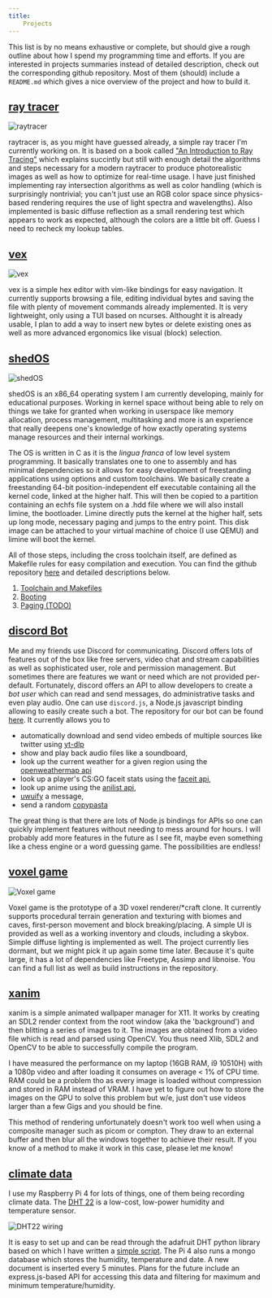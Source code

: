 ```yaml
---
title:
    Projects
---
```


This list is by no means exhaustive or complete, but should give a rough
outline about how I spend my programming time and efforts. If you are
interested in projects summaries instead of detailed description, check out the
corresponding github repository. Most of them (should) include a `README.md`
which gives a nice overview of the project and how to build it.

## [ray tracer](https://github.com/Baseng0815/raytracer)
![](../res/raytracer.jpg "raytracer")

raytracer is, as you might have guessed already, a simple ray tracer I'm
currently working on. It is based on a book called ["An Introduction to Ray
Tracing"](https://www.realtimerendering.com/raytracing/An-Introduction-to-Ray-Tracing-The-Morgan-Kaufmann-Series-in-Computer-Graphics-.pdf)
which explains succintly but still with enough detail the algorithms and steps
necessary for a modern raytracer to produce photorealistic images as well as
how to optimize for real-time usage. I have just finished implementing ray
intersection algorithms as well as color handling (which is surprisingly
nontrivial; you can't just use an RGB color space since physics-based rendering
requires the use of light spectra and wavelengths). Also implemented is basic
diffuse reflection as a small rendering test which appears to work as expected,
although the colors are a little bit off. Guess I need to recheck my lookup
tables.

## [vex](https://github.com/Baseng0815/vex)
![](../res/vex.png "vex")

vex is a simple hex editor with vim-like bindings for easy navigation. It
currently supports browsing a file, editing individual bytes and saving the
file with plenty of movement commands already implemented. It is very
lightweight, only using a TUI based on ncurses. Althought it is already usable,
I plan to add a way to insert new bytes or delete existing ones as well as more
advanced ergonomics like visual (block) selection.

## [shedOS](https://github.com/Baseng0815/shedOS)
![](../res/shedOS.jpg "shedOS")

shedOS is an x86_64 operating system I am currently developing, mainly for
educational purposes.  Working in kernel space without being able to rely on
things we take for granted when working in userspace like memory allocation,
process management, multitasking and more is an experience that really deepens
one's knowledge of how exactly operating systems manage resources and their
internal workings.

The OS is written in C as it is the *lingua franca* of low level system
programming. It basically translates one to one to assembly and has minimal
dependencies so it allows for easy development of freestanding applications
using options and custom toolchains. We basically create a freestanding 64-bit
position-independent elf executable containing all the kernel code, linked at
the higher half. This will then be copied to a partition containing an echfs
file system on a .hdd file where we will also install limine, the bootloader.
Limine directly puts the kernel at the higher half, sets up long mode,
necessary paging and jumps to the entry point. This disk image can be attached
to your virtual machine of choice (I use QEMU) and limine will boot the kernel.

All of those steps, including the cross toolchain itself, are defined as
Makefile rules for easy compilation and execution. You can find the github
repository [here](https://github.com/Baseng0815/shedOS) and detailed
descriptions below.

1. [Toolchain and Makefiles](./shedOS_toolchain.html)
2. [Booting](./shedOS_booting.html)
2. [Paging (TODO)](./todo.html)

## [discord Bot](https://github.com/Baseng0815/HelmtraegerBot)

Me and my friends use Discord for communicating. Discord offers lots of
features out of the box like free servers, video chat and stream capabilities
as well as sophisticated user, role and permission management. But sometimes
there are features we want or need which are not provided per-default.
Fortunately, discord offers an API to allow developers to create a *bot user*
which can read and send messages, do administrative tasks and even play audio.
One can use `discord.js`, a Node.js javascript binding allowing to easily
create such a bot. The repository for our bot can be found
[here](https://github.com/Baseng0815/HelmtraegerBot). It currently allows you
to

- automatically download and send video embeds of multiple sources like twitter
using [yt-dlp](https://github.com/yt-dlp/yt-dlp)
- show and play back audio files like a soundboard,
- look up the current weather for a given region using the [openweathermap
api](https://openweathermap.org/api)
- look up a player's CS:GO faceit stats using the [faceit
api](https://developers.faceit.com/),
- look up anime using the [anilist
api](https://anilist.gitbook.io/anilist-apiv2-docs/),
- [uwuify](https://www.urbandictionary.com/define.php?term=uwuify) a message,
- send a random
  [copypasta](https://www.urbandictionary.com/define.php?term=copypasta)

The great thing is that there are lots of Node.js bindings for APIs so one can
quickly implement features without needing to mess around for hours. I will
probably add more features in the future as I see fit, maybe even something
like a chess engine or a word guessing game. The possibilities are endless!

## [voxel game](https://github.com/Baseng0815/VoxelGame)

![](../res/voxelgame.jpg "Voxel game")

Voxel game is the prototype of a 3D voxel renderer/\*craft clone. It currently
supports procedural terrain generation and texturing with biomes and caves,
first-person movement and block breaking/placing. A simple UI is provided as
well as a working inventory and clouds, including a skybox. Simple diffuse
lighting is implemented as well. The project currently lies dormant, but we
might pick it up again some time later. Because it's quite large, it has a lot
of dependencies like Freetype, Assimp and libnoise. You can find a full list as
well as build instructions in the repository.

## [xanim](https://github.com/Baseng0815/xanim)

xanim is a simple animated wallpaper manager for X11. It works by creating an
SDL2 render context from the root window (aka the 'background') and then
blitting a series of images to it. The images are obtained from a video file
which is read and parsed using OpenCV. You thus need Xlib, SDL2 and OpenCV to
be able to successfully compile the program.

I have measured the performance on my laptop (16GB RAM, i9 10510H) with a 1080p
video and after loading it consumes on average < 1% of CPU time.  RAM could be
a problem tho as every image is loaded without compression and stored in RAM
instead of VRAM. I have yet to figure out how to store the images on the GPU to
solve this problem but w/e, just don't use videos larger than a few Gigs and
you should be fine.

This method of rendering unfortunately doesn't work too well when using a
composite manager such as picom or compton. They draw to an external buffer and
then blur all the windows together to achieve their result. If you know of a
method to make it work in this case, please let me know!

## [climate data](https://github.com/Baseng0815/Climate)

I use my Raspberry Pi 4 for lots of things, one of them being recording climate
data. The [DHT 22](https://www.adafruit.com/product/385) is a low-cost,
low-power humidity and temperature sensor.

![](../res/dht22_wiring.gif "DHT22 wiring")

It is easy to set up and can be read through the adafruit DHT python
library based on which I have written a [simple script](
https://github.com/Baseng0815/Climate). The Pi 4 also runs a mongo database
which stores the humidity, temperature and date.  A new document is inserted
every 5 minutes.  Plans for the future include an express.js-based API for
accessing this data and filtering for maximum and minimum temperature/humidity.
